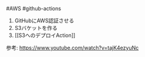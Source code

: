 #AWS #github-actions 

1. GitHubにAWS認証させる
2. S3バケットを作る
3. [[S3へのデプロイAction]]


参考:
https://www.youtube.com/watch?v=tajK4ezyuNc